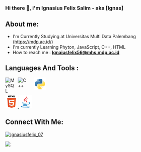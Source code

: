 ### Hi there 👋, i'm Ignasius Felix Salim - aka [Ignas]

## About me:
- I'm Currently Studying at Universitas Multi Data Palembang
  (https://mdp.ac.id/)
- I'm currently Learning Phyton, JavaScript, C++, HTML
- How to reach me :
  **Ignaiusfelix56@mhs.mdp.ac.id**

## Languages And Tools :
<img align="left" alt="MySQL" width="30px" src="https://cdn.jsdelivr.net/gh/devicons/devicon/icons/mysql/mysql-original.svg" style="padding-right:10px;" />
<img align="Left" alt="C++" width="30px" src="https://img1.pnghut.com/8/18/6/bxvE1KeDqf/logo-symbol-computer-programming-language.jpg" style="padding-right:20px;" />
<P><a href="https://www.python.org" target="_blank" rel="noreferrer"> <img src="https://raw.githubusercontent.com/devicons/devicon/master/icons/python/python-original.svg" alt="python" width="40" height="40"/> </a><p align="left"></p> 
<a href="https://www.w3.org/html/" target="_blank" rel="noreferrer"> <img src="https://raw.githubusercontent.com/devicons/devicon/master/icons/html5/html5-original-wordmark.svg" alt="html5" width="40" height="40"/> </a> 
<a href="https://www.java.com" target="_blank" rel="noreferrer"> <img src="https://raw.githubusercontent.com/devicons/devicon/master/icons/java/java-original.svg" alt="java" width="40" height="40"/> </a> </p>


## Connect With Me:
<a href="https://instagram.com/ignasiusfelix_07" target="blank"><img align="center" src="https://raw.githubusercontent.com/rahuldkjain/github-profile-readme-generator/master/src/images/icons/Social/instagram.svg" alt="ignasiusfelix_07" height="30" width="40" /></a>


<img src= https://ih1.redbubble.net/image.1870732162.5362/fposter,small,wall_texture,product,350x1000.jpg>
